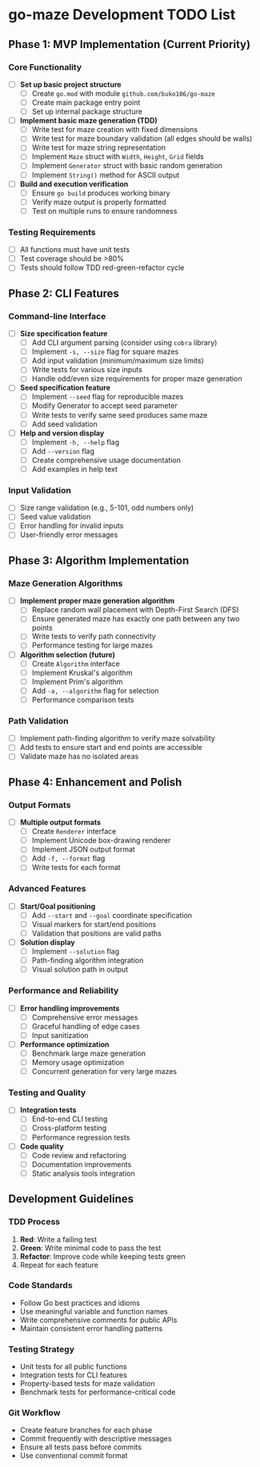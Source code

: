 # go-maze Development TODO List

## Phase 1: MVP Implementation (Current Priority)

### Core Functionality
- [ ] **Set up basic project structure**
  - [ ] Create `go.mod` with module `github.com/buko106/go-maze`
  - [ ] Create main package entry point
  - [ ] Set up internal package structure

- [ ] **Implement basic maze generation (TDD)**
  - [ ] Write test for maze creation with fixed dimensions
  - [ ] Write test for maze boundary validation (all edges should be walls)
  - [ ] Write test for maze string representation
  - [ ] Implement `Maze` struct with `Width`, `Height`, `Grid` fields
  - [ ] Implement `Generator` struct with basic random generation
  - [ ] Implement `String()` method for ASCII output

- [ ] **Build and execution verification**
  - [ ] Ensure `go build` produces working binary
  - [ ] Verify maze output is properly formatted
  - [ ] Test on multiple runs to ensure randomness

### Testing Requirements
- [ ] All functions must have unit tests
- [ ] Test coverage should be >80%
- [ ] Tests should follow TDD red-green-refactor cycle

## Phase 2: CLI Features

### Command-line Interface
- [ ] **Size specification feature**
  - [ ] Add CLI argument parsing (consider using `cobra` library)
  - [ ] Implement `-s, --size` flag for square mazes
  - [ ] Add input validation (minimum/maximum size limits)
  - [ ] Write tests for various size inputs
  - [ ] Handle odd/even size requirements for proper maze generation

- [ ] **Seed specification feature**
  - [ ] Implement `--seed` flag for reproducible mazes
  - [ ] Modify Generator to accept seed parameter
  - [ ] Write tests to verify same seed produces same maze
  - [ ] Add seed validation

- [ ] **Help and version display**
  - [ ] Implement `-h, --help` flag
  - [ ] Add `--version` flag
  - [ ] Create comprehensive usage documentation
  - [ ] Add examples in help text

### Input Validation
- [ ] Size range validation (e.g., 5-101, odd numbers only)
- [ ] Seed value validation
- [ ] Error handling for invalid inputs
- [ ] User-friendly error messages

## Phase 3: Algorithm Implementation

### Maze Generation Algorithms
- [ ] **Implement proper maze generation algorithm**
  - [ ] Replace random wall placement with Depth-First Search (DFS)
  - [ ] Ensure generated maze has exactly one path between any two points
  - [ ] Write tests to verify path connectivity
  - [ ] Performance testing for large mazes

- [ ] **Algorithm selection (future)**
  - [ ] Create `Algorithm` interface
  - [ ] Implement Kruskal's algorithm
  - [ ] Implement Prim's algorithm
  - [ ] Add `-a, --algorithm` flag for selection
  - [ ] Performance comparison tests

### Path Validation
- [ ] Implement path-finding algorithm to verify maze solvability
- [ ] Add tests to ensure start and end points are accessible
- [ ] Validate maze has no isolated areas

## Phase 4: Enhancement and Polish

### Output Formats
- [ ] **Multiple output formats**
  - [ ] Create `Renderer` interface
  - [ ] Implement Unicode box-drawing renderer
  - [ ] Implement JSON output format
  - [ ] Add `-f, --format` flag
  - [ ] Write tests for each format

### Advanced Features
- [ ] **Start/Goal positioning**
  - [ ] Add `--start` and `--goal` coordinate specification
  - [ ] Visual markers for start/end positions
  - [ ] Validation that positions are valid paths

- [ ] **Solution display**
  - [ ] Implement `--solution` flag
  - [ ] Path-finding algorithm integration
  - [ ] Visual solution path in output

### Performance and Reliability
- [ ] **Error handling improvements**
  - [ ] Comprehensive error messages
  - [ ] Graceful handling of edge cases
  - [ ] Input sanitization

- [ ] **Performance optimization**
  - [ ] Benchmark large maze generation
  - [ ] Memory usage optimization
  - [ ] Concurrent generation for very large mazes

### Testing and Quality
- [ ] **Integration tests**
  - [ ] End-to-end CLI testing
  - [ ] Cross-platform testing
  - [ ] Performance regression tests

- [ ] **Code quality**
  - [ ] Code review and refactoring
  - [ ] Documentation improvements
  - [ ] Static analysis tools integration

## Development Guidelines

### TDD Process
1. **Red**: Write a failing test
2. **Green**: Write minimal code to pass the test
3. **Refactor**: Improve code while keeping tests green
4. Repeat for each feature

### Code Standards
- Follow Go best practices and idioms
- Use meaningful variable and function names
- Write comprehensive comments for public APIs
- Maintain consistent error handling patterns

### Testing Strategy
- Unit tests for all public functions
- Integration tests for CLI features
- Property-based tests for maze validation
- Benchmark tests for performance-critical code

### Git Workflow
- Create feature branches for each phase
- Commit frequently with descriptive messages
- Ensure all tests pass before commits
- Use conventional commit format